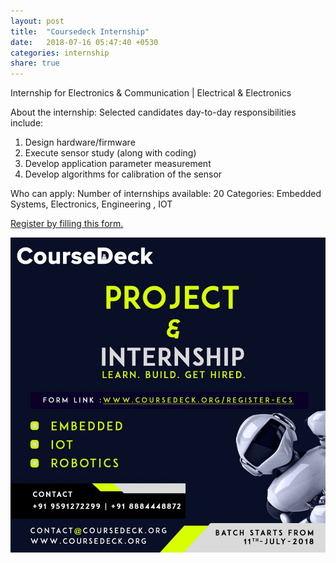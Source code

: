 ```yaml
---
layout: post
title:  "Coursedeck Internship"
date:   2018-07-16 05:47:40 +0530
categories: internship
share: true
---
```

Internship for Electronics & Communication | Electrical & Electronics

About the internship:
Selected candidates day-to-day responsibilities include:
1. Design hardware/firmware 
2. Execute sensor study (along with coding) 
3. Develop application parameter measurement
4. Develop algorithms for calibration of the sensor

Who can apply:
Number of internships available: 20
Categories: Embedded Systems, Electronics, Engineering , IOT

[Register by filling this form.](http://bit.ly/internship-embedded-IOT)

![poster for coursedeck](/images/course.jpg)

